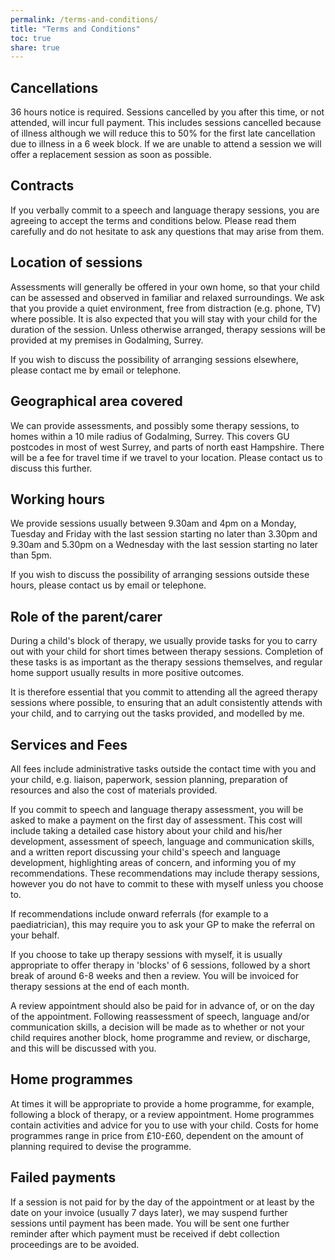 ```yaml
---
permalink: /terms-and-conditions/
title: "Terms and Conditions"
toc: true
share: true
---
```

## Cancellations
36 hours notice is required. Sessions cancelled by you after this time, or not attended, will incur full payment. This includes sessions cancelled because of illness although we will reduce this to 50% for the first late cancellation due to illness in a 6 week block. If we are unable to attend a session we will offer a replacement session as soon as possible.

## Contracts
If you verbally commit to a speech and language therapy sessions, you are agreeing to accept the terms and conditions below. Please read them carefully and do not hesitate to ask any questions that may arise from them.

## Location of sessions
Assessments will generally be offered in your own home, so that your child can be assessed and observed in familiar and relaxed surroundings. We ask that you provide a quiet environment, free from distraction (e.g. phone, TV) where possible. It is also expected that you will stay with your child for the duration of the session. Unless otherwise arranged, therapy sessions will be provided at my premises in Godalming, Surrey.

If you wish to discuss the possibility of arranging sessions elsewhere, please contact me by email or telephone.

## Geographical area covered
We can provide assessments, and possibly some therapy sessions, to homes within a 10 mile radius of Godalming, Surrey. This covers GU postcodes in most of west Surrey, and parts of north east Hampshire. There will be a fee for travel time if we travel to your location. Please contact us to discuss this further.

## Working hours
We provide sessions usually between 9.30am and 4pm on a Monday, Tuesday and Friday with the last session starting no later than 3.30pm and 9.30am and 5.30pm on a Wednesday with the last session starting no later than 5pm. 

If you wish to discuss the possibility of arranging sessions outside these hours, please contact us by email or telephone.

## Role of the parent/carer
During a child's block of therapy, we usually provide tasks for you to carry out with your child for short times between therapy sessions. Completion of these tasks is as important as the therapy sessions themselves, and regular home support usually results in more positive outcomes.

It is therefore essential that you commit to attending all the agreed therapy sessions where possible, to ensuring that an adult consistently attends with your child, and to carrying out the tasks provided, and modelled by me.

## Services and Fees
All fees include administrative tasks outside the contact time with you and your child, e.g. liaison, paperwork, session planning, preparation of resources and also the cost of materials provided.

If you commit to speech and language therapy assessment, you will be asked to make a payment on the first day of assessment. This cost will include taking a detailed case history about your child and his/her development, assessment of speech, language and communication skills, and a written report discussing your child's speech and language development, highlighting areas of concern, and informing you of my recommendations. These recommendations may include therapy sessions, however you do not have to commit to these with myself unless you choose to.

If recommendations include onward referrals (for example to a paediatrician), this may require you to ask your GP to make the referral on your behalf.

If you choose to take up therapy sessions with myself, it is usually appropriate to offer therapy in 'blocks' of 6 sessions, followed by a short break of around 6-8 weeks and then a review. You will be invoiced for therapy sessions at the end of each month.

A review appointment should also be paid for in advance of, or on the day of the appointment. Following reassessment of speech, language and/or communication skills, a decision will be made as to whether or not your child requires another block, home programme and review, or discharge, and this will be discussed with you.

## Home programmes
At times it will be appropriate to provide a home programme, for example, following a block of therapy, or a review appointment. Home programmes contain activities and advice for you to use with your child. Costs for home programmes range in price from £10-£60, dependent on the amount of planning required to devise the programme.

## Failed payments
If a session is not paid for by the day of the appointment or at least by the date on your invoice (usually 7 days later), we may suspend further sessions until payment has been made. 
You will be sent one further reminder after which payment must be received if debt collection proceedings are to be avoided.